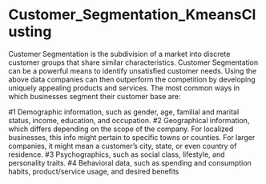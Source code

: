 # Customer_Segmentation_KmeansClusting
Customer Segmentation is the subdivision of a market into discrete customer groups that share similar characteristics. Customer Segmentation can be a powerful means to identify unsatisfied customer needs. Using the above data companies can then outperform the competition by developing uniquely appealing products and services.
The most common ways in which businesses segment their customer base are:

#1 Demographic information, such as gender, age, familial and marital status, income, education, and occupation.
#2 Geographical information, which differs depending on the scope of the company. For localized businesses, this info might pertain to specific towns or counties. For larger   companies, it might mean a customer’s city, state, or even country of residence.
#3 Psychographics, such as social class, lifestyle, and personality traits.
#4 Behavioral data, such as spending and consumption habits, product/service usage, and desired benefits
